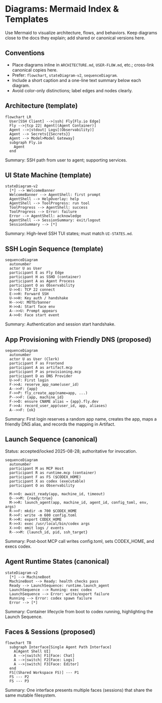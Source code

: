 # Diagrams: Mermaid Index & Templates

Use Mermaid to visualize architecture, flows, and behaviors. Keep diagrams close to the docs they
explain; add shared or canonical versions here.

## Conventions

- Place diagrams inline in `ARCHITECTURE.md`, `USER-FLOW.md`, etc.; cross-link canonical copies
  here.
- Prefer: `flowchart`, `stateDiagram-v2`, `sequenceDiagram`.
- Include a short caption and a one-line text summary below each diagram.
- Avoid color-only distinctions; label edges and nodes clearly.

## Architecture (template)

```mermaid
flowchart LR
  User[SSH Client] -->|ssh| Fly[Fly.io Edge]
  Fly -->|tcp 22| Agent[(Agent Container)]
  Agent -->|stdout| Logs[(Observability)]
  Agent --> Secrets{{Secrets}}
  Agent --> Model>Model Gateway]
  subgraph Fly.io
    Agent
  end
```

Summary: SSH path from user to agent; supporting services.

## UI State Machine (template)

```mermaid
stateDiagram-v2
  [*] --> WelcomeBanner
  WelcomeBanner --> AgentShell: first prompt
  AgentShell --> HelpOverlay: help
  AgentShell --> ToolProgress: run tool
  ToolProgress --> AgentShell: success
  ToolProgress --> Error: failure
  Error --> AgentShell: acknowledge
  AgentShell --> SessionSummary: exit/logout
  SessionSummary --> [*]
```

Summary: High-level SSH TUI states; must match `UI-STATES.md`.

## SSH Login Sequence (template)

```mermaid
sequenceDiagram
  autonumber
  actor U as User
  participant E as Fly Edge
  participant H as SSHD (container)
  participant A as Agent Process
  participant O as Observability
  U->>E: TCP 22 connect
  E->>H: Forward SSH
  U->>H: Key auth / handshake
  H-->>U: MOTD/banner
  H->>A: Start face env
  A-->>U: Prompt appears
  A->>O: Face start event
```

Summary: Authentication and session start handshake.

## App Provisioning with Friendly DNS (proposed)

```mermaid
sequenceDiagram
  autonumber
  actor U as User (Clerk)
  participant F as Frontend
  participant A as artifact.mcp
  participant P as provisioning.mcp
  participant D as DNS Provider
  U->>F: First login
  F->>A: reserve_app_name(user_id)
  A-->>F: {app}
  F->>P: fly_create_app(name=app, ...)
  P-->>F: {app, machine_id}
  F->>D: ensure CNAME alias → {app}.fly.dev
  F->>A: record_user_app(user_id, app, aliases)
  A-->>F: {ok}
```

Summary: First login reserves a random app name, creates the app, maps a friendly DNS alias, and
records the mapping in Artifact.

## Launch Sequence (canonical)

Status: accepted/locked 2025-08-28; authoritative for invocation.

```mermaid
sequenceDiagram
  autonumber
  participant M as MCP Host
  participant R as runtime.mcp (container)
  participant F as FS ($CODEX_HOME)
  participant X as codex (executable)
  participant O as Observability

  M->>O: await_ready(app, machine_id, timeout)
  O-->>M: {ready:true}
  M->>R: launch_agent(app, machine_id, agent_id, config_toml, env, args)
  R->>F: mkdir -m 700 $CODEX_HOME
  R->>F: write -m 600 config.toml
  R->>R: export CODEX_HOME
  R->>X: exec /usr/local/bin/codex args
  X->>O: emit logs / events
  R-->>M: {launch_id, pid, ssh_target}
```

Summary: Post-boot MCP call writes config.toml, sets CODEX_HOME, and execs codex.

## Agent Runtime States (canonical)

```mermaid
stateDiagram-v2
  [*] --> MachineBoot
  MachineBoot --> Ready: health checks pass
  Ready --> LaunchSequence: runtime.launch_agent
  LaunchSequence --> Running: exec codex
  LaunchSequence --> Error: write/export failure
  Running --> Error: codex spawn failure
  Error --> [*]
```

Summary: Container lifecycle from boot to codex running, highlighting the Launch Sequence.

## Faces & Sessions (proposed)

```mermaid
flowchart TB
  subgraph Interface[Single Agent Path Interface]
    A[Agent Shell UI]
    A -->|switch| F1[Face: Chat]
    A -->|switch| F2[Face: Logs]
    A -->|switch| F3[Face: Editor]
  end
  FS[(Shared Workspace FS)] --- P1
  FS --- P2
  FS --- P3
```

Summary: One interface presents multiple faces (sessions) that share the same mutable filesystem.
